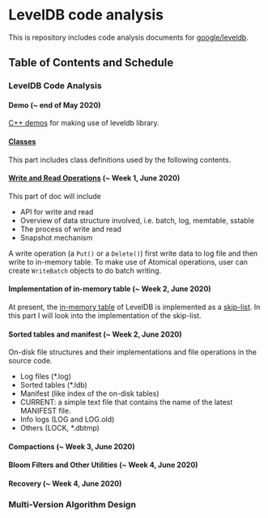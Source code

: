 # LevelDB code analysis

This is repository includes code analysis documents for [google/leveldb](https://github.com/google/leveldb).

## Table of Contents and Schedule

### LevelDB Code Analysis

#### Demo (~ end of May 2020)

[C++ demos](demo/) for making use of leveldb library.

#### [Classes](Classes.md)

This part includes class definitions used by the following contents.

#### [Write and Read Operations](Read-and-Write.md) (~ Week 1, June 2020)

This part of doc will include 
- API for write and read
- Overview of data structure involved, i.e. batch, log, memtable, sstable
- The process of write and read
- Snapshot mechanism

A write operation (a `Put()` or a `Delete()`) first write data to log file and then write to in-memory table. To make use of Atomical operations, user can create `WriteBatch` objects to do batch writing.

#### Implementation of in-memory table (~ Week 2, June 2020)

At present, the [in-memory table](https://github.com/google/leveldb/blob/master/db/memtable.h) of LevelDB is implemented as a [skip-list](https://github.com/google/leveldb/blob/master/db/skiplist.h). In this part I will look into the implementation of the skip-list.

#### Sorted tables and manifest (~ Week 2, June 2020)

On-disk file structures and their implementations and file operations in the source code.

- Log files (*.log)
- Sorted tables (*.ldb)
- Manifest (like index of the on-disk tables)
- CURRENT: a simple text file that contains the name of the latest MANIFEST file.
- Info logs (LOG and LOG.old)
- Others (LOCK, *.dbtmp)

#### Compactions (~ Week 3, June 2020)

#### Bloom Filters and Other Utilities (~ Week 4, June 2020)

#### Recovery (~ Week 4, June 2020)

### Multi-Version Algorithm Design